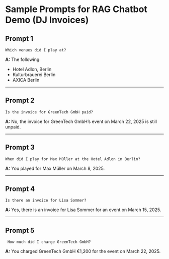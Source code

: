 # Sample Prompts for RAG Chatbot Demo (DJ Invoices)

## Prompt 1
``` 
Which venues did I play at?
```
**A:** The following:
- Hotel Adlon, Berlin
- Kulturbrauerei Berlin
- AXICA Berlin 

---


## Prompt 2
``` 
Is the invoice for GreenTech GmbH paid?  
```
**A:** No, the invoice for GreenTech GmbH’s event on March 22, 2025 is still unpaid.

---

## Prompt 3
```
When did I play for Max Müller at the Hotel Adlon in Berlin?  
```
**A:** You played for Max Müller on March 8, 2025.

---

## Prompt 4
```
Is there an invoice for Lisa Sommer?  
```
**A:** Yes, there is an invoice for Lisa Sommer for an event on March 15, 2025.  

---

## Prompt 5
```
 How much did I charge GreenTech GmbH?  
```
**A:** You charged GreenTech GmbH €1,200 for the event on March 22, 2025.
